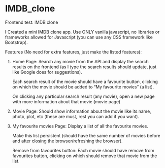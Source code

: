 # IMDB_clone
Frontend test: IMDB clone

 I Created a mini IMDB clone app. Use ONLY vanilla javascript, no libraries or frameworks allowed for Javascript (you can use any CSS framework like Bootstrap).

 Features (No need for extra features, just make the listed features):
 
 1. Home Page: 
    Search any movie from the API and display the search results on the frontend (as I type the search results should update, just like Google does for suggestions).
    
    Each search result of the movie should have a favourite button, clicking on which the movie should be added to “My favourite movies” (a list).
    
    On clicking any particular search result (any movie), open a new page with more information about that movie (movie page)

  2. Movie Page: 
     Should show information about the movie like its name, photo, plot, etc (these are must, rest you can add if you want).

  3. My favourite movies Page:
     Display a list of all the favourite movies.
     
     Make this list persistent (should have the same number of movies before and after closing the browser/refreshing the browser).
     
     Remove from favourites button: Each movie should have remove from favourites button, clicking on which should remove that movie from the list.

